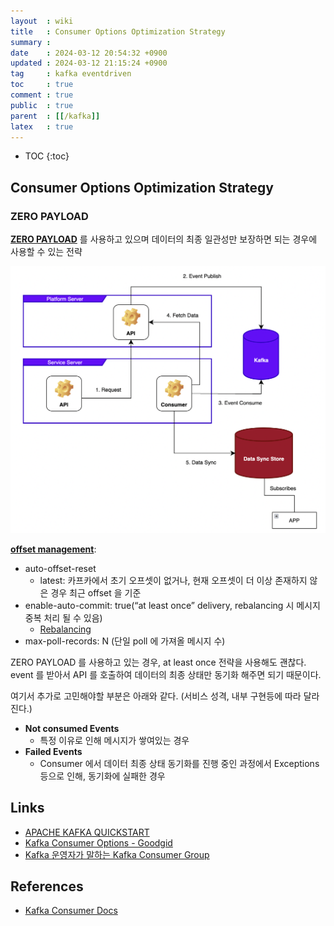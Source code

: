 ```yaml
---
layout  : wiki
title   : Consumer Options Optimization Strategy
summary : 
date    : 2024-03-12 20:54:32 +0900
updated : 2024-03-12 21:15:24 +0900
tag     : kafka eventdriven
toc     : true
comment : true
public  : true
parent  : [[/kafka]]
latex   : true
---
```

* TOC
{:toc}

## Consumer Options Optimization Strategy

### ZERO PAYLOAD

__[ZERO PAYLOAD](https://baekjungho.github.io/wiki/architecture/architecture-zero-payload/)__ 를 사용하고 있으며 데이터의 최종 일관성만 보장하면 되는 경우에 사용할 수 있는 전략

![](/resource/wiki/kafka-consumer-options-strategy/zero-payload.png)

__[offset management](https://docs.confluent.io/platform/current/clients/consumer.html#offset-management)__:
- auto-offset-reset
  - latest: 카프카에서 초기 오프셋이 없거나, 현재 오프셋이 더 이상 존재하지 않은 경우 최근 offset 을 기준
- enable-auto-commit: true(“at least once” delivery, rebalancing 시 메시지 중복 처리 될 수 있음)
  - [Rebalancing](https://medium.com/@greg.shiny82/%EC%8B%A4%EB%AC%B4-%EA%B4%80%EC%A0%90%EC%97%90%EC%84%9C%EC%9D%98-apache-kafka-%ED%99%9C%EC%9A%A9-023d468f9182)
- max-poll-records: N (단일 poll 에 가져올 메시지 수)

ZERO PAYLOAD 를 사용하고 있는 경우, at least once 전략을 사용해도 괜찮다. event 를 받아서 API 를 호출하여 데이터의 최종 상태만 동기화 해주면 되기 때문이다.

여기서 추가로 고민해야할 부분은 아래와 같다. (서비스 성격, 내부 구현등에 따라 달라진다.)

- __Not consumed Events__
  - 특정 이유로 인해 메시지가 쌓여있는 경우
- __Failed Events__
  - Consumer 에서 데이터 최종 상태 동기화를 진행 중인 과정에서 Exceptions 등으로 인해, 동기화에 실패한 경우

## Links

- [APACHE KAFKA QUICKSTART](https://kafka.apache.org/quickstart)
- [Kafka Consumer Options - Goodgid](https://goodgid.github.io/Kafka-Consumer-Option/)
- [Kafka 운영자가 말하는 Kafka Consumer Group](https://www.popit.kr/kafka-consumer-group/)

## References

- [Kafka Consumer Docs](https://docs.confluent.io/platform/current/clients/consumer.html)